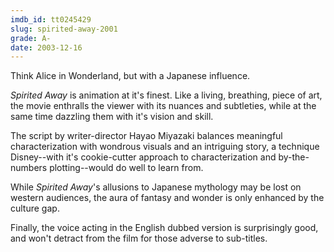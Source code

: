 ```yaml
---
imdb_id: tt0245429
slug: spirited-away-2001
grade: A-
date: 2003-12-16
---
```


Think Alice in Wonderland, but with a Japanese influence.

_Spirited Away_ is animation at it's finest. Like a living, breathing, piece of art, the movie enthralls the viewer with its nuances and subtleties, while at the same time dazzling them with it's vision and skill.

The script by writer-director Hayao Miyazaki balances meaningful characterization with wondrous visuals and an intriguing story, a technique Disney--with it's cookie-cutter approach to characterization and by-the-numbers plotting--would do well to learn from.

While _Spirited Away_'s allusions to Japanese mythology may be lost on western audiences, the aura of fantasy and wonder is only enhanced by the culture gap.

Finally, the voice acting in the English dubbed version is surprisingly good, and won't detract from the film for those adverse to sub-titles.
